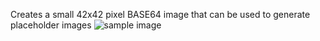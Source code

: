 Creates a small 42x42 pixel BASE64 image that can be used to generate placeholder images
![sample image](webpack-image-placeholder/fade.gif "Sample Image")
